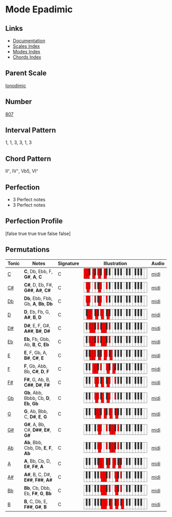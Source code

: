 # Mode Epadimic

## Links

- [Documentation](README.md)
- [Scales Index](Scales.md)
- [Modes Index](Modes.md)
- [Chords Index](Chords.md)

## Parent Scale

[Ionodimic](ScaleIonodimic.md)

## Number

[807](https://ianring.com/musictheory/scales/807)

## Interval Pattern

1, 1, 3, 3, 1, 3

## Chord Pattern

II⁺, IV⁺, Vb5, VI⁺

## Perfection

- 3 Perfect notes
- 3 Perfect notes

## Perfection Profile

[false true true true false false]

## Permutations

| Tonic | Notes | Signature | Illustration | Audio |
|-------|-------|-----------|--------------|-------|
| [C](ModeCNaturalEpadimic.md) | **C**, Db, Ebb, F, **G#**, **A**, **C** | C | ![CNaturalEpadimic](ModeCNaturalEpadimic.png) | [midi](https://github.com/edipermadi/music/blob/main/docs/ModeCNaturalEpadimic.mid?raw=true) |
| [C#](ModeCSharpEpadimic.md) | **C#**, D, Eb, F#, **G##**, **A#**, **C#** | C | ![CSharpEpadimic](ModeCSharpEpadimic.png) | [midi](https://github.com/edipermadi/music/blob/main/docs/ModeCSharpEpadimic.mid?raw=true) |
| [Db](ModeDFlatEpadimic.md) | **Db**, Ebb, Fbb, Gb, **A**, **Bb**, **Db** | C | ![DFlatEpadimic](ModeDFlatEpadimic.png) | [midi](https://github.com/edipermadi/music/blob/main/docs/ModeDFlatEpadimic.mid?raw=true) |
| [D](ModeDNaturalEpadimic.md) | **D**, Eb, Fb, G, **A#**, **B**, **D** | C | ![DNaturalEpadimic](ModeDNaturalEpadimic.png) | [midi](https://github.com/edipermadi/music/blob/main/docs/ModeDNaturalEpadimic.mid?raw=true) |
| [D#](ModeDSharpEpadimic.md) | **D#**, E, F, G#, **A##**, **B#**, **D#** | C | ![DSharpEpadimic](ModeDSharpEpadimic.png) | [midi](https://github.com/edipermadi/music/blob/main/docs/ModeDSharpEpadimic.mid?raw=true) |
| [Eb](ModeEFlatEpadimic.md) | **Eb**, Fb, Gbb, Ab, **B**, **C**, **Eb** | C | ![EFlatEpadimic](ModeEFlatEpadimic.png) | [midi](https://github.com/edipermadi/music/blob/main/docs/ModeEFlatEpadimic.mid?raw=true) |
| [E](ModeENaturalEpadimic.md) | **E**, F, Gb, A, **B#**, **C#**, **E** | C | ![ENaturalEpadimic](ModeENaturalEpadimic.png) | [midi](https://github.com/edipermadi/music/blob/main/docs/ModeENaturalEpadimic.mid?raw=true) |
| [F](ModeFNaturalEpadimic.md) | **F**, Gb, Abb, Bb, **C#**, **D**, **F** | C | ![FNaturalEpadimic](ModeFNaturalEpadimic.png) | [midi](https://github.com/edipermadi/music/blob/main/docs/ModeFNaturalEpadimic.mid?raw=true) |
| [F#](ModeFSharpEpadimic.md) | **F#**, G, Ab, B, **C##**, **D#**, **F#** | C | ![FSharpEpadimic](ModeFSharpEpadimic.png) | [midi](https://github.com/edipermadi/music/blob/main/docs/ModeFSharpEpadimic.mid?raw=true) |
| [Gb](ModeGFlatEpadimic.md) | **Gb**, Abb, Bbbb, Cb, **D**, **Eb**, **Gb** | C | ![GFlatEpadimic](ModeGFlatEpadimic.png) | [midi](https://github.com/edipermadi/music/blob/main/docs/ModeGFlatEpadimic.mid?raw=true) |
| [G](ModeGNaturalEpadimic.md) | **G**, Ab, Bbb, C, **D#**, **E**, **G** | C | ![GNaturalEpadimic](ModeGNaturalEpadimic.png) | [midi](https://github.com/edipermadi/music/blob/main/docs/ModeGNaturalEpadimic.mid?raw=true) |
| [G#](ModeGSharpEpadimic.md) | **G#**, A, Bb, C#, **D##**, **E#**, **G#** | C | ![GSharpEpadimic](ModeGSharpEpadimic.png) | [midi](https://github.com/edipermadi/music/blob/main/docs/ModeGSharpEpadimic.mid?raw=true) |
| [Ab](ModeAFlatEpadimic.md) | **Ab**, Bbb, Cbb, Db, **E**, **F**, **Ab** | C | ![AFlatEpadimic](ModeAFlatEpadimic.png) | [midi](https://github.com/edipermadi/music/blob/main/docs/ModeAFlatEpadimic.mid?raw=true) |
| [A](ModeANaturalEpadimic.md) | **A**, Bb, Cb, D, **E#**, **F#**, **A** | C | ![ANaturalEpadimic](ModeANaturalEpadimic.png) | [midi](https://github.com/edipermadi/music/blob/main/docs/ModeANaturalEpadimic.mid?raw=true) |
| [A#](ModeASharpEpadimic.md) | **A#**, B, C, D#, **E##**, **F##**, **A#** | C | ![ASharpEpadimic](ModeASharpEpadimic.png) | [midi](https://github.com/edipermadi/music/blob/main/docs/ModeASharpEpadimic.mid?raw=true) |
| [Bb](ModeBFlatEpadimic.md) | **Bb**, Cb, Dbb, Eb, **F#**, **G**, **Bb** | C | ![BFlatEpadimic](ModeBFlatEpadimic.png) | [midi](https://github.com/edipermadi/music/blob/main/docs/ModeBFlatEpadimic.mid?raw=true) |
| [B](ModeBNaturalEpadimic.md) | **B**, C, Db, E, **F##**, **G#**, **B** | C | ![BNaturalEpadimic](ModeBNaturalEpadimic.png) | [midi](https://github.com/edipermadi/music/blob/main/docs/ModeBNaturalEpadimic.mid?raw=true) |
